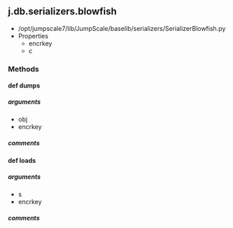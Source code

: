## j.db.serializers.blowfish

- /opt/jumpscale7/lib/JumpScale/baselib/serializers/SerializerBlowfish.py
- Properties
    - encrkey
    - c

### Methods

#### def dumps 
##### arguments

- obj
- encrkey

##### comments

#### def loads 
##### arguments

- s
- encrkey

##### comments

